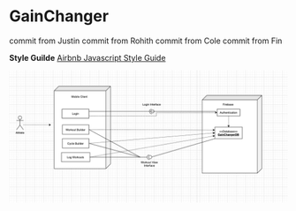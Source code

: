 # GainChanger
commit from Justin
commit from Rohith
commit from Cole
commit from Fin

**Style Guilde**
[Airbnb Javascript Style Guide](https://github.com/airbnb/javascript)

![Screenshot](assets/UML.png)
